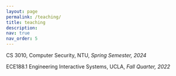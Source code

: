```yaml
---
layout: page
permalink: /teaching/
title: teaching
description:
nav: true
nav_order: 5
---
```


CS 3010, Computer Security, NTU, *Spring Semester, 2024*

ECE188.1 Engineering Interactive Systems, UCLA, *Fall Quarter, 2022*

